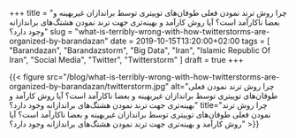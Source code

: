+++
title = "چرا روش ترند نمودن فعلی طوفان‌های توییتری توسط براندازان غیربهینه و بعضا ناکارآمد است؟ آیا روش کارآمد و بهینه‌تری جهت ترند نمودن هشتگ‌های براندازانه وجود دارد؟"
slug = "what-is-terribly-wrong-with-how-twitterstorms-are-organized-by-barandazan"
date = 2019-10-15T13:20:00+02:00
tags = [ "Barandazan", "Barandazstorm", "Big Data", "Iran", "Islamic Republic Of Iran", "Social Media", "Twitter", "Twitterstorm" ]
draft = true
+++

{{< figure src="/blog/what-is-terribly-wrong-with-how-twitterstorms-are-organized-by-barandazan/twitterstorm.jpg" alt="چرا روش ترند نمودن فعلی طوفان‌های توییتری توسط براندازان غیربهینه و بعضا ناکارآمد است؟ آیا روش کارآمد و بهینه‌تری جهت ترند نمودن هشتگ‌های براندازانه وجود دارد؟" title="چرا روش ترند نمودن فعلی طوفان‌های توییتری توسط براندازان غیربهینه و بعضا ناکارآمد است؟ آیا روش کارآمد و بهینه‌تری جهت ترند نمودن هشتگ‌های براندازانه وجود دارد؟" >}}



<!--more-->
